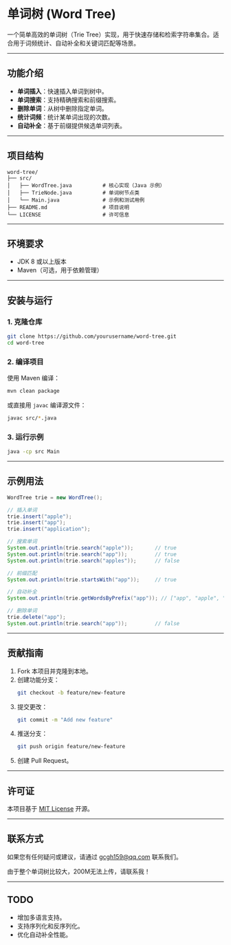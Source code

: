 
# 单词树 (Word Tree)

一个简单高效的单词树（Trie Tree）实现，用于快速存储和检索字符串集合。适合用于词频统计、自动补全和关键词匹配等场景。

---

## 功能介绍

- **单词插入**：快速插入单词到树中。
- **单词搜索**：支持精确搜索和前缀搜索。
- **删除单词**：从树中删除指定单词。
- **统计词频**：统计某单词出现的次数。
- **自动补全**：基于前缀提供候选单词列表。

---

## 项目结构

```
word-tree/
├── src/
│   ├── WordTree.java          # 核心实现（Java 示例）
│   ├── TrieNode.java          # 单词树节点类
│   └── Main.java              # 示例和测试用例
├── README.md                  # 项目说明
└── LICENSE                    # 许可信息
```

---

## 环境要求

- JDK 8 或以上版本
- Maven（可选，用于依赖管理）

---

## 安装与运行

### 1. 克隆仓库

```bash
git clone https://github.com/yourusername/word-tree.git
cd word-tree
```

### 2. 编译项目

使用 Maven 编译：

```bash
mvn clean package
```

或直接用 `javac` 编译源文件：

```bash
javac src/*.java
```

### 3. 运行示例

```bash
java -cp src Main
```

---

## 示例用法

```java
WordTree trie = new WordTree();

// 插入单词
trie.insert("apple");
trie.insert("app");
trie.insert("application");

// 搜索单词
System.out.println(trie.search("apple"));       // true
System.out.println(trie.search("app"));         // true
System.out.println(trie.search("apples"));      // false

// 前缀匹配
System.out.println(trie.startsWith("app"));     // true

// 自动补全
System.out.println(trie.getWordsByPrefix("app")); // ["app", "apple", "application"]

// 删除单词
trie.delete("app");
System.out.println(trie.search("app"));         // false
```

---

## 贡献指南

1. Fork 本项目并克隆到本地。
2. 创建功能分支：
   ```bash
   git checkout -b feature/new-feature
   ```
3. 提交更改：
   ```bash
   git commit -m "Add new feature"
   ```
4. 推送分支：
   ```bash
   git push origin feature/new-feature
   ```
5. 创建 Pull Request。

---

## 许可证

本项目基于 [MIT License](LICENSE) 开源。

---

## 联系方式

如果您有任何疑问或建议，请通过 [gcgh159@qq.com](slixils159@gmail.com) 联系我们。

由于整个单词树比较大，200M无法上传，请联系我！

---

## TODO

- 增加多语言支持。
- 支持序列化和反序列化。
- 优化自动补全性能。
